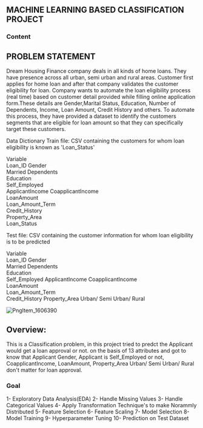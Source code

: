 ## MACHINE LEARNING BASED CLASSIFICATION PROJECT

### Content

## PROBLEM STATEMENT

Dream Housing Finance company deals in all kinds of home loans. They have presence across all urban, semi urban and rural areas. Customer first applies for home loan and 
after that company validates the customer eligibility for loan.
Company wants to automate the loan eligibility process (real time) based on customer detail provided while filling online application form.These details are Gender,Marital 
Status, Education, Number of Dependents, Income, Loan Amount, Credit History and others. To automate this process, they have provided a dataset to identify the customers
segments that are eligible for loan amount so that they can specifically target these customers. 



Data Dictionary
Train file: CSV containing the customers for whom loan eligibility is known as 'Loan_Status'

Variable	
Loan_ID	
Gender	
Married	
Dependents	
Education	
Self_Employed	
ApplicantIncome	
CoapplicantIncome	
LoanAmount	
Loan_Amount_Term	
Credit_History	
Property_Area	
Loan_Status	


Test file: CSV containing the customer information for whom loan eligibility is to be predicted

Variable	
Loan_ID
Gender	
Married
Dependents	
Education	
Self_Employed
ApplicantIncome	
CoapplicantIncome	
LoanAmount	
Loan_Amount_Term	
Credit_History
Property_Area	Urban/ Semi Urban/ Rural

![PngItem_1606390](https://user-images.githubusercontent.com/66259814/102383174-47d8f080-3ff1-11eb-9a0c-826a8fa986f1.png)

## Overview:
This is a Classification problem, in this project tried to predct the Applicant would get a loan approval or not. on the basis of 13 attributes and got to know that Applicant Gender, Applicant is Self_Employed or not, CoapplicantIncome, LoanAmount, Property_Area	Urban/ Semi Urban/ Rural don't matter for loan approval.

### Goal
1- Exploratory Data Analysis(EDA)
2- Handle Missing Values
3- Handle Categorical Values
4- Apply Transformation Technique's to make Norammly Distributed
5- Feature Selection
6- Feature Scaling
7- Model Selection
8- Model Training
9- Hyperparameter Tuning
10- Prediction on Test Dataset 

